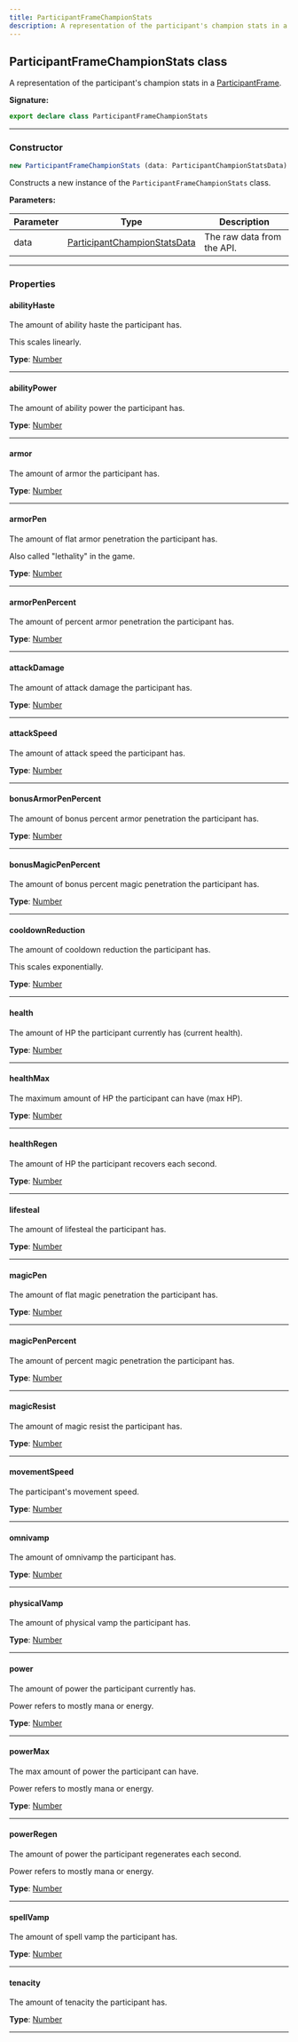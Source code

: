 ```yaml
---
title: ParticipantFrameChampionStats
description: A representation of the participant's champion stats in a [ParticipantFrame](/api/ParticipantFrame.md#).
---
```


## ParticipantFrameChampionStats class

A representation of the participant's champion stats in a [ParticipantFrame](/api/ParticipantFrame.md#).

**Signature:**

```ts
export declare class ParticipantFrameChampionStats 
```

---

### Constructor

```ts
new ParticipantFrameChampionStats (data: ParticipantChampionStatsData)
```

Constructs a new instance of the `ParticipantFrameChampionStats` class.

**Parameters:**

| Parameter | Type | Description |
| --------- | ---- | ----------- |
| data | [ParticipantChampionStatsData](/api/ParticipantChampionStatsData.md) | The raw data from the API. |
---

### Properties

#### abilityHaste

The amount of ability haste the participant has.


This scales linearly.



**Type**: [Number](https://developer.mozilla.org/en-US/docs/Web/JavaScript/Reference/Global_Objects/Number)

---

#### abilityPower

The amount of ability power the participant has.



**Type**: [Number](https://developer.mozilla.org/en-US/docs/Web/JavaScript/Reference/Global_Objects/Number)

---

#### armor

The amount of armor the participant has.



**Type**: [Number](https://developer.mozilla.org/en-US/docs/Web/JavaScript/Reference/Global_Objects/Number)

---

#### armorPen

The amount of flat armor penetration the participant has.


Also called "lethality" in the game.



**Type**: [Number](https://developer.mozilla.org/en-US/docs/Web/JavaScript/Reference/Global_Objects/Number)

---

#### armorPenPercent

The amount of percent armor penetration the participant has.



**Type**: [Number](https://developer.mozilla.org/en-US/docs/Web/JavaScript/Reference/Global_Objects/Number)

---

#### attackDamage

The amount of attack damage the participant has.



**Type**: [Number](https://developer.mozilla.org/en-US/docs/Web/JavaScript/Reference/Global_Objects/Number)

---

#### attackSpeed

The amount of attack speed the participant has.



**Type**: [Number](https://developer.mozilla.org/en-US/docs/Web/JavaScript/Reference/Global_Objects/Number)

---

#### bonusArmorPenPercent

The amount of bonus percent armor penetration the participant has.



**Type**: [Number](https://developer.mozilla.org/en-US/docs/Web/JavaScript/Reference/Global_Objects/Number)

---

#### bonusMagicPenPercent

The amount of bonus percent magic penetration the participant has.



**Type**: [Number](https://developer.mozilla.org/en-US/docs/Web/JavaScript/Reference/Global_Objects/Number)

---

#### cooldownReduction

The amount of cooldown reduction the participant has.


This scales exponentially.



**Type**: [Number](https://developer.mozilla.org/en-US/docs/Web/JavaScript/Reference/Global_Objects/Number)

---

#### health

The amount of HP the participant currently has (current health).



**Type**: [Number](https://developer.mozilla.org/en-US/docs/Web/JavaScript/Reference/Global_Objects/Number)

---

#### healthMax

The maximum amount of HP the participant can have (max HP).



**Type**: [Number](https://developer.mozilla.org/en-US/docs/Web/JavaScript/Reference/Global_Objects/Number)

---

#### healthRegen

The amount of HP the participant recovers each second.



**Type**: [Number](https://developer.mozilla.org/en-US/docs/Web/JavaScript/Reference/Global_Objects/Number)

---

#### lifesteal

The amount of lifesteal the participant has.



**Type**: [Number](https://developer.mozilla.org/en-US/docs/Web/JavaScript/Reference/Global_Objects/Number)

---

#### magicPen

The amount of flat magic penetration the participant has.



**Type**: [Number](https://developer.mozilla.org/en-US/docs/Web/JavaScript/Reference/Global_Objects/Number)

---

#### magicPenPercent

The amount of percent magic penetration the participant has.



**Type**: [Number](https://developer.mozilla.org/en-US/docs/Web/JavaScript/Reference/Global_Objects/Number)

---

#### magicResist

The amount of magic resist the participant has.



**Type**: [Number](https://developer.mozilla.org/en-US/docs/Web/JavaScript/Reference/Global_Objects/Number)

---

#### movementSpeed

The participant's movement speed.



**Type**: [Number](https://developer.mozilla.org/en-US/docs/Web/JavaScript/Reference/Global_Objects/Number)

---

#### omnivamp

The amount of omnivamp the participant has.



**Type**: [Number](https://developer.mozilla.org/en-US/docs/Web/JavaScript/Reference/Global_Objects/Number)

---

#### physicalVamp

The amount of physical vamp the participant has.



**Type**: [Number](https://developer.mozilla.org/en-US/docs/Web/JavaScript/Reference/Global_Objects/Number)

---

#### power

The amount of power the participant currently has.


Power refers to mostly mana or energy.



**Type**: [Number](https://developer.mozilla.org/en-US/docs/Web/JavaScript/Reference/Global_Objects/Number)

---

#### powerMax

The max amount of power the participant can have.


Power refers to mostly mana or energy.



**Type**: [Number](https://developer.mozilla.org/en-US/docs/Web/JavaScript/Reference/Global_Objects/Number)

---

#### powerRegen

The amount of power the participant regenerates each second.


Power refers to mostly mana or energy.



**Type**: [Number](https://developer.mozilla.org/en-US/docs/Web/JavaScript/Reference/Global_Objects/Number)

---

#### spellVamp

The amount of spell vamp the participant has.



**Type**: [Number](https://developer.mozilla.org/en-US/docs/Web/JavaScript/Reference/Global_Objects/Number)

---

#### tenacity

The amount of tenacity the participant has.



**Type**: [Number](https://developer.mozilla.org/en-US/docs/Web/JavaScript/Reference/Global_Objects/Number)

---

